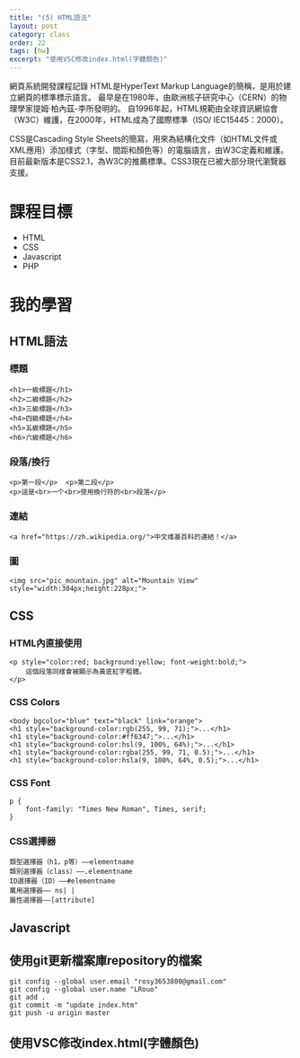 ```yaml
---
title: "(5) HTML語法"
layout: post
category: class
order: 22
tags: [hw]
excerpt: "使用VSC修改index.html(字體顏色)"
---
```

網頁系統開發課程記錄
HTML是HyperText Markup Language的簡稱，是用於建立網頁的標準標示語言。 最早是在1980年，由歐洲核子研究中心（CERN）的物理學家提姆·柏內茲-李所發明的。 自1996年起，HTML規範由全球資訊網協會（W3C）維護，在2000年，HTML成為了國際標準（ISO/ IEC15445：2000）。

CSS是Cascading Style Sheets的簡寫，用來為結構化文件（如HTML文件或XML應用）添加樣式（字型、間距和顏色等）的電腦語言，由W3C定義和維護。目前最新版本是CSS2.1，為W3C的推薦標準。CSS3現在已被大部分現代瀏覽器支援。

# 課程目標
- HTML
- CSS
- Javascript
- PHP

# 我的學習

## HTML語法
### 標題
```
<h1>一級標題</h1>
<h2>二級標題</h2>
<h3>三級標題</h3>
<h4>四級標題</h4>
<h5>五級標題</h5>
<h6>六級標題</h6>
```
### 段落/換行
```
<p>第一段</p>  <p>第二段</p>
<p>這是<br>一个<br>使用換行符的<br>段落</p>
```
### 連結
```
<a href="https://zh.wikipedia.org/">中文维基百科的連結！</a>
```
### 圖
```
<img src="pic_mountain.jpg" alt="Mountain View" style="width:304px;height:228px;">
```

## CSS
### HTML內直接使用
```
<p style="color:red; background:yellow; font-weight:bold;">
    這個段落同樣會被顯示為黃底紅字粗體。
</p>
```
### CSS Colors
```
<body bgcolor="blue" text="black" link="orange">
<h1 style="background-color:rgb(255, 99, 71);">...</h1>
<h1 style="background-color:#ff6347;">...</h1>
<h1 style="background-color:hsl(9, 100%, 64%);">...</h1>
<h1 style="background-color:rgba(255, 99, 71, 0.5);">...</h1>
<h1 style="background-color:hsla(9, 100%, 64%, 0.5);">...</h1>
```
### CSS Font
```
p {
    font-family: "Times New Roman", Times, serif;
}
```
### CSS選擇器
```
類型選擇器（h1，p等）——elementname
類別選擇器（class）——.elementname
ID選擇器（ID）——#elementname
萬用選擇器—— ns| |
屬性選擇器——[attribute]
```

## Javascript

## 使用git更新檔案庫repository的檔案
```
git config --global user.email "rosy3653800@gmail.com"
git config --global user.name "LRouo"
git add .
git commit -m "update index.htm"
git push -u origin master
```

## 使用VSC修改index.html(字體顏色)
```html

```

[1]: https://github.com/        "GitHub"
[2]: https://pages.github.com/  "GitHub Pages"
[3]: https://jekyllrb.com/      "Jekyll"
[4]: http://markdown.tw         "Markdown文件"
[5]: http://dillinger.io/       "Dillinger"

